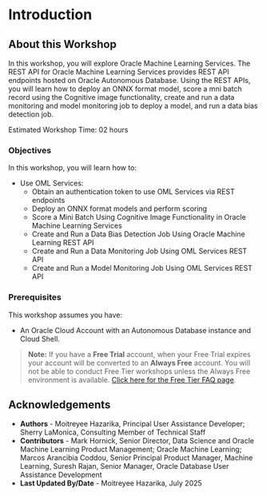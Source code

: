 # Introduction

## About this Workshop

In this workshop, you will explore Oracle Machine Learning Services. The REST API for Oracle Machine Learning Services provides REST API endpoints hosted on Oracle Autonomous Database. Using the REST APIs, you will learn how to deploy an ONNX format model, score a mni batch record using the Cognitive image functionality, create and run a data monitoring and model monitoring job to deploy a model, and run a data bias detection job. 

Estimated Workshop Time: 02 hours

### Objectives

In this workshop, you will learn how to:

* Use OML Services:
    * Obtain an authentication token to use OML Services via REST endpoints
    * Deploy an ONNX format models and perform scoring
    * Score a Mini Batch Using Cognitive Image Functionality in Oracle Machine Learning Services
    * Create and Run a Data Bias Detection Job Using Oracle Machine Learning REST API
    * Create and Run a Data Monitoring Job Using OML Services REST API
    * Create and Run a Model Monitoring Job Using OML Services REST API



### Prerequisites

This workshop assumes you have:
* An Oracle Cloud Account with an Autonomous Database instance and Cloud Shell.

> **Note:** If you have a **Free Trial** account, when your Free Trial expires your account will be converted to an **Always Free** account. You will not be able to conduct Free Tier workshops unless the Always Free environment is available. [Click here for the Free Tier FAQ page](https://www.oracle.com/cloud/free/faq.html).

## Acknowledgements

* **Authors** - Moitreyee Hazarika, Principal User Assistance Developer; Sherry LaMonica, Consulting Member of Technical Staff
* **Contributors** -  Mark Hornick, Senior Director, Data Science and Oracle Machine Learning Product Management; Oracle Machine Learning; Marcos Arancibia Coddou, Senior Principal Product Manager, Machine Learning, Suresh Rajan, Senior Manager, Oracle Database User Assistance Development
* **Last Updated By/Date** - Moitreyee Hazarika, July 2025
